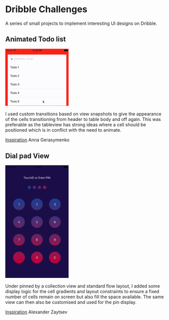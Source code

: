# Dribble Challenges

A series of small projects to implement interesting UI designs on Dribble.

## Animated Todo list
<img src="Images/AnimatedTableView.gif" width="200">

I used custom transitions based on view snapshots to give the appearance of the cells transitioning from header to table body and off again. This was preferable as the tableview has strong ideas where a cell should be positioned which is in conflict with the need to animate.

[Inspiration](https://dribbble.com/shots/2589690-Be-amazing-today) Anna Gerasymenko

## Dial pad View
<img src="Images/Dialer.png" width="200">

Under pinned by a collection view and standard flow layout, I added some display logic for the cell gradients and layout constraints to ensure a fixed number of cells remain on screen but also fill the space available. 
The same view can then also be customised and used for the pin display.

[Inspiration](https://dribbble.com/shots/3363836-Splash-and-Passcode-screens) Alexander Zaytsev
